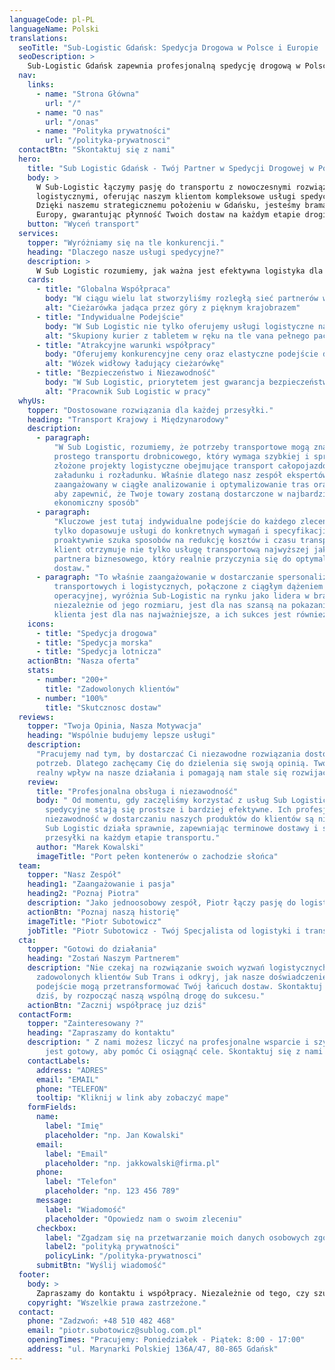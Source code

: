 ```yaml
---
languageCode: pl-PL
languageName: Polski
translations:
  seoTitle: "Sub-Logistic Gdańsk: Spedycja Drogowa w Polsce i Europie | Twój Partner w Logistyce"
  seoDescription: >
    Sub-Logistic Gdańsk zapewnia profesjonalną spedycję drogową w Polsce i Europie. Jako Twój partner w logistyce, oferujemy szybki i bezpieczny transport.
  nav:
    links:
      - name: "Strona Główna"
        url: "/"
      - name: "O nas"
        url: "/onas"
      - name: "Polityka prywatności"
        url: "/polityka-prywatnosci"
  contactBtn: "Skontaktuj się z nami"
  hero:
    title: "Sub Logistic Gdańsk - Twój Partner w Spedycji Drogowej w Polsce i Europie"
    body: >
      W Sub-Logistic łączymy pasję do transportu z nowoczesnymi rozwiązaniami
      logistycznymi, oferując naszym klientom kompleksowe usługi spedycyjne drogowe.
      Dzięki naszemu strategicznemu położeniu w Gdańsku, jesteśmy bramą do Polski i
      Europy, gwarantując płynność Twoich dostaw na każdym etapie drogi.
    button: "Wyceń transport"
  services:
    topper: "Wyróżniamy się na tle konkurencji."
    heading: "Dlaczego nasze usługi spedycyjne?"
    description: >
      W Sub Logistic rozumiemy, jak ważna jest efektywna logistyka dla sukcesu Twojego biznesu. Oferujemy szeroki zakres usług transportowych i logistycznych, dostosowanych do Twoich oczekiwań. Nasz zespół to gwarancja profesjonalizmu i dostosowania do indywidualnych potrzeb każdego zlecenia.
    cards:
      - title: "Globalna Współpraca"
        body: "W ciągu wielu lat stworzyliśmy rozległą sieć partnerów w branży logistycznej, zapewniając efektywny transport i przewóz towarów na każdą skalę. Nasze doświadczenie przekłada się również na logistykę międzynarodową."
        alt: "Cieżarówka jadąca przez góry z pięknym krajobrazem"
      - title: "Indywidualne Podejście"
        body: "W Sub Logistic nie tylko oferujemy usługi logistyczne najwyższej klasy, ale także budujemy relacje, zapewniając indywidualne podejście i wsparcie na każdym kroku."
        alt: "Skupiony kurier z tabletem w ręku na tle vana pełnego paczek"
      - title: "Atrakcyjne warunki współpracy"
        body: "Oferujemy konkurencyjne ceny oraz elastyczne podejście do każdego klienta. Nasza oferta jest dostosowana do Twoich potrzeb biznesowych."
        alt: "Wózek widłowy ładujący cieżarówkę"
      - title: "Bezpieczeństwo i Niezawodność"
        body: "W Sub Logistic, priorytetem jest gwarancja bezpieczeństwa i punktualności Twoich przesyłek. Stosujemy sprawdzone protokoły bezpieczeństwa i skuteczne metody transportu, aby każdy ładunek dotarł na miejsce nienaruszony i terminowo."
        alt: "Pracownik Sub Logistic w pracy"
  whyUs:
    topper: "Dostosowane rozwiązania dla każdej przesyłki."
    heading: "Transport Krajowy i Międzynarodowy"
    description:
      - paragraph:
          "W Sub Logistic, rozumiemy, że potrzeby transportowe mogą znacznie się różnić – od
          prostego transportu drobnicowego, który wymaga szybkiej i sprawnej dostawy, po
          złożone projekty logistyczne obejmujące transport całopojazdowy z wieloma punktami
          załadunku i rozładunku. Właśnie dlatego nasz zespół ekspertów logistycznych jest
          zaangażowany w ciągłe analizowanie i optymalizowanie tras oraz metod transportu,
          aby zapewnić, że Twoje towary zostaną dostarczone w najbardziej efektywny i
          ekonomiczny sposób"
      - paragraph:
          "Kluczowe jest tutaj indywidualne podejście do każdego zlecenia. Nasz zespół nie
          tylko dopasowuje usługi do konkretnych wymagań i specyfikacji towarów, ale także
          proaktywnie szuka sposobów na redukcję kosztów i czasu transportu. Dzięki temu
          klient otrzymuje nie tylko usługę transportową najwyższej jakości, ale także
          partnera biznesowego, który realnie przyczynia się do optymalizacji jego łańcucha
          dostaw."
      - paragraph: "To właśnie zaangażowanie w dostarczanie spersonalizowanych rozwiązań
          transportowych i logistycznych, połączone z ciągłym dążeniem do doskonałości
          operacyjnej, wyróżnia Sub-Logistic na rynku jako lidera w branży. Każde zadanie,
          niezależnie od jego rozmiaru, jest dla nas szansą na pokazanie, że zaufanie
          klienta jest dla nas najważniejsze, a ich sukces jest również naszym sukcesem."
    icons:
      - title: "Spedycja drogowa"
      - title: "Spedycja morska"
      - title: "Spedycja lotnicza"
    actionBtn: "Nasza oferta"
    stats:
      - number: "200+"
        title: "Zadowolonych klientów"
      - number: "100%"
        title: "Skutcznosc dostaw"
  reviews:
    topper: "Twoja Opinia, Nasza Motywacja"
    heading: "Wspólnie budujemy lepsze usługi"
    description:
      "Pracujemy nad tym, by dostarczać Ci niezawodne rozwiązania dostosowane do Twoich
      potrzeb. Dlatego zachęcamy Cię do dzielenia się swoją opinią. Twoje słowa mają
      realny wpływ na nasze działania i pomagają nam stale się rozwijać."
    review:
      title: "Profesjonalna obsługa i niezawodność"
      body: " Od momentu, gdy zaczęliśmy korzystać z usług Sub Logistic, nasze zlecenia
        spedycyjne stają się prostsze i bardziej efektywne. Ich profesjonalna obsługa oraz
        niezawodność w dostarczaniu naszych produktów do klientów są niezrównane. Zespół
        Sub Logistic działa sprawnie, zapewniając terminowe dostawy i śledząc nasze
        przesyłki na każdym etapie transportu."
      author: "Marek Kowalski"
      imageTitle: "Port pełen kontenerów o zachodzie słońca"
  team:
    topper: "Nasz Zespół"
    heading1: "Zaangażowanie i pasja"
    heading2: "Poznaj Piotra"
    description: "Jako jednoosobowy zespół, Piotr łączy pasję do logistyki z głębokim zrozumieniem potrzeb rynku, dostarczając rozwiązania dostosowane do   indywidualnych wymagań każdego zlecenia. Jego zaangażowanie w zapewnienie niezawodności i efektywności w każdym elemencie łańcucha dostaw gwarantuje, że każdy klient Sub Logistic czuje się wartościowy i wyjątkowy."
    actionBtn: "Poznaj naszą historię"
    imageTitle: "Piotr Subotowicz"
    jobTitle: "Piotr Subotowicz - Twój Specjalista od logistyki i transportu"
  cta:
    topper: "Gotowi do działania"
    heading: "Zostań Naszym Partnerem"
    description: "Nie czekaj na rozwiązanie swoich wyzwań logistycznych. Dołącz do grona
      zadowolonych klientów Sub Trans i odkryj, jak nasze doświadczenie oraz innowacyjne
      podejście mogą przetransformować Twój łańcuch dostaw. Skontaktuj się z nami już
      dziś, by rozpocząć naszą wspólną drogę do sukcesu."
    actionBtn: "Zacznij współpracę juz dziś"
  contactForm:
    topper: "Zainteresowany ?"
    heading: "Zapraszamy do kontaktu"
    description: " Z nami możesz liczyć na profesjonalne wsparcie i szybką odpowiedź. Nasz zespół
        jest gotowy, aby pomóc Ci osiągnąć cele. Skontaktuj się z nami już dziś!"
    contactLabels:
      address: "ADRES"
      email: "EMAIL"
      phone: "TELEFON"
      tooltip: "Kliknij w link aby zobaczyć mape"
    formFields:
      name:
        label: "Imię"
        placeholder: "np. Jan Kowalski"
      email:
        label: "Email"
        placeholder: "np. jakkowalski@firma.pl"
      phone:
        label: "Telefon"
        placeholder: "np. 123 456 789"
      message:
        label: "Wiadomość"
        placeholder: "Opowiedz nam o swoim zleceniu"
      checkbox:
        label: "Zgadzam się na przetwarzanie moich danych osobowych zgodnie z"
        label2: "polityką prywatności"
        policyLink: "/polityka-prywatnosci"
      submitBtn: "Wyślij wiadomość"
  footer:
    body: >
      Zapraszamy do kontaktu i współpracy. Niezależnie od tego, czy szukasz partnera do stałej współpracy, czy potrzebujesz wsparcia przy jednorazowym zleceniu, Sub Logistic jest gotowy, aby wspierać Twój biznes na drogach Polski, Europy i świata.
    copyright: "Wszelkie prawa zastrzeżone."
  contact:
    phone: "Zadzwoń: +48 510 482 468"
    email: "piotr.subotowicz@sublog.com.pl"
    openingTimes: "Pracujemy: Poniedziałek - Piątek: 8:00 - 17:00"
    address: "ul. Marynarki Polskiej 136A/47, 80-865 Gdańsk"
---
```

